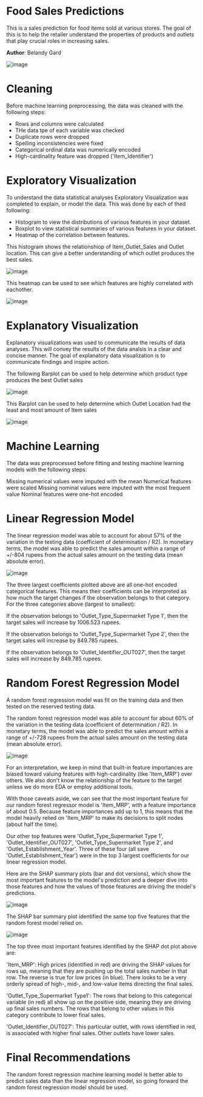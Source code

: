 # **Food Sales Predictions**
This is a sales prediction for food items sold at various stores. The goal of this is to help the retailer understand the properties of products and outlets that play crucial roles in increasing sales.

**Author**: Belandy Gard

![image](https://user-images.githubusercontent.com/123032319/231050414-8f868f76-fd14-43ff-9e04-d602644acc20.png)


# **Cleaning**
Before machine learning preprocessing, the data was cleaned with the following steps:

- Rows and columns were calculated
- THe data tpe of each variable was checked
- Duplicate rows were dropped
- Spelling inconsistencies were fixed
- Categorical ordinal data was numerically encoded
- High-cardinality feature was dropped ('Item_Identifier')


# **Exploratory Visualization**
To understand the data statistical analyses Exploratory Visualization was completed to explain, or model the data. This was done by each of thed following:

- Histogram to view the distributions of various features in your dataset.
- Boxplot to view statistical summaries of various features in your dataset.
- Heatmap of the correlation between features.

This histogram shows the relationshiop of Item_Outlet_Sales and Outlet location. This can give a better understanding of which outlet produces the best sales.

![image](https://user-images.githubusercontent.com/123032319/230794220-6470ade3-05a6-442f-a220-561dd3580a0e.png)

This heatmap can be used to see which features are highly correlated with eachother.

![image](https://user-images.githubusercontent.com/123032319/230794673-5865c88f-fd36-467f-a64a-293007c5091d.png)


# **Explanatory Visualization**
Explanatory visualizations was used to communicate the results of data analyses. This will convey the results of the data analsis in a clear and concise manner. The goal of explanatory data visualization is to communicate findings and inspire action.

The following Barplot can be used to help determine which product type produces the best Outlet sales

![image](https://user-images.githubusercontent.com/123032319/230795142-0291d32d-952e-47af-9803-80a58da35899.png)


This Barplot can be used to help determine which Outlet Location had the least and most amount of Item sales

![image](https://user-images.githubusercontent.com/123032319/230795979-98237b66-cb5f-45e3-8649-55336458620d.png)



# **Machine Learning**

The data was preprocessed before fitting and testing machine learning models with the following steps:

Missing numerical values were imputed with the mean
Numerical features were scaled
Missing nominal values were imputed with the most frequent value
Nominal features were one-hot encoded

# **Linear Regression Model** 
The linear regression model was able to account for about 57% of the variation in the testing data (coefficient of determination / R2). In monetary terms, the model was able to predict the sales amount within a range of +/-804 rupees from the actual sales amount on the testing data (mean absolute error).

![image](https://github.com/BelandyG/Food-Sales-prediction-project/assets/123032319/509616ca-c5e8-4248-acc6-07ffa7903e6a)

The three largest coefficients plotted above are all one-hot encoded categorical features. This means their coefficients can be interpreted as how much the target changes if the observation belongs to that category. For the three categories above (largest to smallest):

If the observation belongs to 'Outlet_Type_Supermarket Type 1', then the target sales will increase by 1006.523 rupees.

If the observation belongs to 'Outlet_Type_Supermarket Type 2', then the target sales will increase by 849.785 rupees.

If the observation belongs to 'Outlet_Identifier_OUT027', then the target sales will increase by 849.785 rupees.

# **Random Forest Regression Model** 

A random forest regression model was fit on the training data and then tested on the reserved testing data.

The random forest regression model was able to account for about 60% of the variation in the testing data (coefficient of determination / R2). In monetary terms, the model was able to predict the sales amount within a range of +/-728 rupees from the actual sales amount on the testing data (mean absolute error).

![image](https://github.com/BelandyG/Food-Sales-prediction-project/assets/123032319/9228a24a-08d3-4661-b5ed-3aebb043161b)

For an interpretation, we keep in mind that built-in feature importances are biased toward valuing features with high-cardinality (like 'Item_MRP') over others. We also don't know the relationship of the feature to the target unless we do more EDA or employ additional tools.

With those caveats aside, we can see that the most important feature for our random forest regressor model is 'Item_MRP', with a feature importance of about 0.5. Because feature importances add up to 1, this means that the model heavily relied on 'Item_MRP' to make its decisions to split nodes (about half the time).

Our other top features were 'Outlet_Type_Supermarket Type 1', 'Outlet_Identifier_OUT027', 'Outlet_Type_Supermarket Type 2', and 'Outlet_Establishment_Year'. Three of these four (all save 'Outlet_Establishment_Year') were in the top 3 largest coefficients for our linear regression model.

Here are the SHAP summary plots (bar and dot versions), which show the most important features to the model's prediction and a deeper dive into those features and how the values of those features are driving the model's predictions.

![image](https://github.com/BelandyG/Food-Sales-prediction-project/assets/123032319/50d6d39d-072a-4502-a0bf-c20c047bab1d)

The SHAP bar summary plot identified the same top five features that the random forest model relied on.

![image](https://github.com/BelandyG/Food-Sales-prediction-project/assets/123032319/243145f2-e4b1-445f-a41a-5c1b95814459)

The top three most important features identified by the SHAP dot plot above are:

'Item_MRP': High prices (identified in red) are driving the SHAP values for rows up, meaning that they are pushing up the total sales number in that row. The reverse is true for low prices (in blue). There looks to be a very orderly spread of high-, mid-, and low-value items directing the final sales.

'Outlet_Type_Supermarket Type1': The rows that belong to this categorical variable (in red) all show up on the positive side, meaning they are driving up final sales numbers. The rows that belong to other values in this category contribute to lower final sales.

'Outlet_Identifier_OUT027': This particular outlet, with rows identified in red, is associated with higher final sales. Other outlets have lower sales.

# **Final Recommendations**

The random forest regression machine learning model is better able to predict sales data than the linear regression model, so going forward the random forest regression model should be used.


